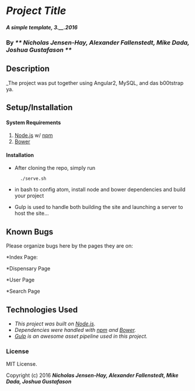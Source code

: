 # _Project Title_

#### _A simple template, 3.__.2016_

### By _** Nicholas Jensen-Hay, Alexander Fallenstedt, Mike Dada, Joshua Gustafason **_

## Description


_The project was put together using Angular2, MySQL, and das b00tstrap ya.

## Setup/Installation

#### System Requirements

1. [Node.js](https://nodejs.org/en/) w/ [npm](https://www.npmjs.com/)
2. [Bower](http://bower.io/)

#### Installation

* After cloning the repo, simply run

        ./serve.sh

* in bash to config atom, install node and bower dependencies and build your project

* Gulp is used to handle both building the site and launching a server to host the site...

## Known Bugs

Please organize bugs here by the pages they are on: 

*Index Page:

*Dispensary Page

*User Page

*Search Page



## Technologies Used

* _This project was built on [Node.js](https://nodejs.org/en/)._
* _Dependencies were handled with [npm](https://www.npmjs.com/) and [Bower](http://bower.io/)._
* _[Gulp](http://gulpjs.com/) is an awesome asset pipeline used in this project._

### License

MIT License.

Copyright (c) 2016 **_Nicholas Jensen-Hay, Alexander Fallenstedt, Mike Dada, Joshua Gustafason_**
